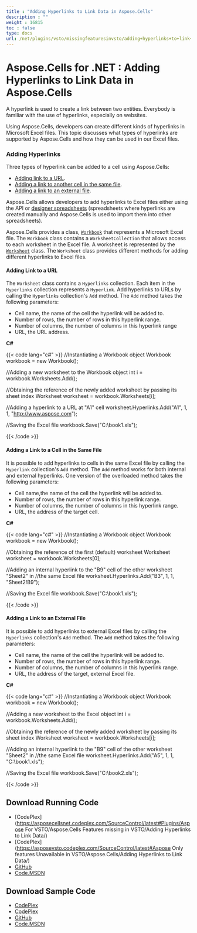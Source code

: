 ```yaml
---
title : "Adding Hyperlinks to Link Data in Aspose.Cells" 
description : "" 
weight : 16815 
toc : false
type: docs
url: /net/plugins/vsto/missingfeaturesinvsto/adding+hyperlinks+to+link+data+in+aspose.cells/
---
```


# Aspose.Cells for .NET : Adding Hyperlinks to Link Data in Aspose.Cells


A hyperlink is used to create a link between two entities. Everybody is familiar with the use of hyperlinks, especially on websites.

Using Aspose.Cells, developers can create different kinds of hyperlinks in Microsoft Excel files. This topic discusses what types of hyperlinks are supported by Aspose.Cells and how they can be used in our Excel files.

### Adding Hyperlinks

Three types of hyperlink can be added to a cell using Aspose.Cells:

*   [Adding link to a URL](https://docs2.aspose.com/cells/net/plugins/vsto/missingfeaturesinvsto/adding+hyperlinks+to+link+data+in+aspose.cells).
*   [Adding a link to another cell in the same file](https://docs2.aspose.com/cells/net/plugins/vsto/missingfeaturesinvsto/adding+hyperlinks+to+link+data+in+aspose.cells).
*   [Adding a link to an external file](https://docs2.aspose.com/cells/net/plugins/vsto/missingfeaturesinvsto/adding+hyperlinks+to+link+data+in+aspose.cells).

Aspose.Cells allows developers to add hyperlinks to Excel files either using the API or [designer spreadsheets](https://docs2.aspose.com/cells/net/developerguide/introduction/what+is+a+designer+spreadsheet) (spreadsheets where hyperlinks are created manually and Aspose.Cells is used to import them into other spreadsheets).

Aspose.Cells provides a class, [`Workbook`](/pages/createpage.action?spaceKey=cellsnet&title=Aspose.Cells.Workbook+class&linkCreation=true&fromPageId=5020678) that represents a Microsoft Excel file. The `Workbook` class contains a `WorksheetCollection` that allows access to each worksheet in the Excel file. A worksheet is represented by the [`Worksheet`](/pages/createpage.action?spaceKey=cellsnet&title=Aspose.Cells.Worksheet+class&linkCreation=true&fromPageId=5020678) class. The `Worksheet` class provides different methods for adding different hyperlinks to Excel files.

#### Adding Link to a URL

The `Worksheet` class contains a `Hyperlinks` collection. Each item in the `Hyperlinks` collection represents a `Hyperlink`. Add hyperlinks to URLs by calling the `Hyperlinks` collection's `Add` method. The `Add` method takes the following parameters:

*   Cell name, the name of the cell the hyperlink will be added to.
*   Number of rows, the number of rows in this hyperlink range.
*   Number of columns, the number of columns in this hyperlink range
*   URL, the URL address.

**C#**

{{< code lang="c#" >}}
//Instantiating a Workbook object
Workbook workbook = new Workbook();

//Adding a new worksheet to the Workbook object
int i = workbook.Worksheets.Add();

//Obtaining the reference of the newly added worksheet by passing its sheet index
Worksheet worksheet = workbook.Worksheets[i];

//Adding a hyperlink to a URL at "A1" cell
worksheet.Hyperlinks.Add("A1", 1, 1, "http://www.aspose.com");

//Saving the Excel file
workbook.Save("C:\\book1.xls");
 
{{< /code >}}

#### Adding a Link to a Cell in the Same File

It is possible to add hyperlinks to cells in the same Excel file by calling the `Hyperlink` collection's `Add` method. The `Add` method works for both internal and external hyperlinks. One version of the overloaded method takes the following parameters:

*   Cell name,the name of the cell the hyperlink will be added to.
*   Number of rows, the number of rows in this hyperlink range.
*   Number of columns, the number of columns in this hyperlink range.
*   URL, the address of the target cell.

**C#**

{{< code lang="c#" >}}
//Instantiating a Workbook object
Workbook workbook = new Workbook();

//Obtaining the reference of the first (default) worksheet
Worksheet worksheet = workbook.Worksheets[0];

//Adding an internal hyperlink to the "B9" cell of the other worksheet "Sheet2" in
//the same Excel file
worksheet.Hyperlinks.Add("B3", 1, 1, "Sheet2!B9");

//Saving the Excel file
workbook.Save("C:\\book1.xls");
 
{{< /code >}}

#### Adding a Link to an External File

It is possible to add hyperlinks to external Excel files by calling the `Hyperlinks` collection's `Add` method. The `Add` method takes the following parameters:

*   Cell name, the name of the cell the hyperlink will be added to.
*   Number of rows, the number of rows in this hyperlink range.
*   Number of columns, the number of columns in this hyperlink range.
*   URL, the address of the target, external Excel file.

**C#**

{{< code lang="c#" >}}
//Instantiating a Workbook object
Workbook workbook = new Workbook();

//Adding a new worksheet to the Excel object
int i = workbook.Worksheets.Add();

//Obtaining the reference of the newly added worksheet by passing its sheet index
Worksheet worksheet = workbook.Worksheets[i];

//Adding an internal hyperlink to the "B9" cell of the other worksheet "Sheet2" in
//the same Excel file
worksheet.Hyperlinks.Add("A5", 1, 1, "C:\\book1.xls");

//Saving the Excel file
workbook.Save("C:\\book2.xls");
 
{{< /code >}}

## Download Running Code

*   [CodePlex](https://asposecellsnet.codeplex.com/SourceControl/latest#Plugins/Aspose For VSTO/Aspose.Cells Features missing in VSTO/Adding Hyperlinks to Link Data/)
*   [CodePlex](https://asposevsto.codeplex.com/SourceControl/latest#Aspose Only features Unavailable in VSTO/Aspose.Cells/Adding Hyperlinks to Link Data/)
*   [GitHub](https://github.com/aspose-cells/Aspose.Cells-for-.NET/tree/master/Plugins/Aspose.Cells%20Vs%20VSTO%20Spreadsheets/Aspose.Cells%20Features%20missing%20in%20VSTO/Adding%20Hyperlinks%20to%20Link%20Data)
*   [Code.MSDN](https://code.msdn.microsoft.com/Missing-features-in-VSTO-ac9ea836/view/SourceCode#content)

## Download Sample Code

*   [CodePlex](https://asposecellsnet.codeplex.com/releases/view/618484)
*   [CodePlex](https://asposevsto.codeplex.com/releases/view/618289)
*   [GitHub](https://github.com/aspose-cells/Aspose.Cells-for-.NET/releases/tag/MissingFeaturesAsposeCellsForVSTO1.1)
*   [Code.MSDN](https://code.msdn.microsoft.com/Missing-features-in-VSTO-ac9ea836#content)

